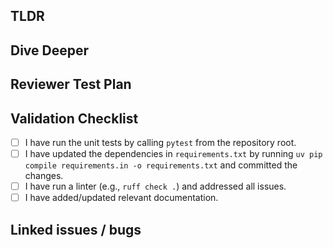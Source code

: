 ## TLDR

<!-- Add a brief description of what this pull request changes and why and any important things for reviewers to look at -->

## Dive Deeper

<!-- more thoughts and in-depth discussion here -->

## Reviewer Test Plan

<!-- 
When a person reviews your code they should ideally be pulling and running that code. 
How would they validate your change works and if relevant what are some good classes of example prompts and ways they can exercise your changes.
-->

## Validation Checklist

<!-- Before submitting, please validate your changes by checking these boxes -->

- [ ] I have run the unit tests by calling `pytest` from the repository root.
- [ ] I have updated the dependencies in `requirements.txt` by running `uv pip compile requirements.in -o requirements.txt` and committed the changes.
- [ ] I have run a linter (e.g., `ruff check .`) and addressed all issues.
- [ ] I have added/updated relevant documentation.

## Linked issues / bugs

<!--
Link to any related issues or bugs.

**If this PR fully resolves the issue, use one of the following keywords to automatically close the issue when this PR is merged:**

- Closes #<issue_number>
- Fixes #<issue_number>
- Resolves #<issue_number>

*Example: `Resolves #123`*

**If this PR is only related to an issue or is a partial fix, simply reference the issue number without a keyword:**

*Example: `This PR makes progress on #456` or `Related to #789`*
-->
